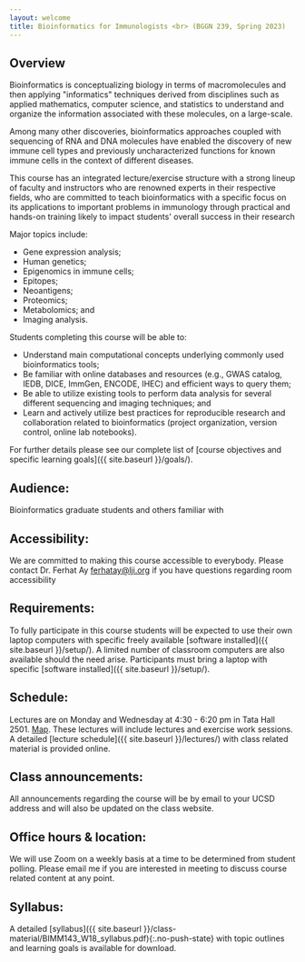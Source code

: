 ```yaml
---
layout: welcome
title: Bioinformatics for Immunologists <br> (BGGN 239, Spring 2023)
---
```


## Overview
Bioinformatics is conceptualizing biology in terms of macromolecules and then applying "informatics" techniques derived from disciplines such as applied mathematics, computer science, and statistics to understand and organize the information associated with these molecules, on a large-scale.

Among many other discoveries, bioinformatics approaches coupled with sequencing of RNA and DNA molecules have enabled the discovery of new immune cell types and previously uncharacterized functions for known immune cells in the context of different diseases.

This course has an integrated lecture/exercise structure with a strong lineup of faculty and instructors who are renowned experts in their respective fields, who are committed to teach bioinformatics with a specific focus on its applications to important problems in immunology through practical and hands-on training likely to impact students' overall success in their research

Major topics include:

- Gene expression analysis; 
- Human genetics; 
- Epigenomics in immune cells; 
- Epitopes; 
- Neoantigens; 
- Proteomics; 
- Metabolomics; and 
- Imaging analysis.  

 Students completing this course will be able to:

- Understand main computational concepts underlying commonly used bioinformatics tools; 
- Be familiar with online databases and resources (e.g., GWAS catalog, IEDB, DICE, ImmGen, ENCODE, IHEC) and efficient ways to query them; 
- Be able to utilize existing tools to perform data analysis for several different sequencing and imaging techniques; and
- Learn and actively utilize best practices for reproducible research and collaboration related to bioinformatics (project organization, version control, online lab notebooks).

For further details please see our complete list of [course objectives and specific learning goals]({{ site.baseurl }}/goals/).

## Audience: 
Bioinformatics graduate students and others familiar with   

## Accessibility:  
We are committed to making this course accessible to everybody. Please contact Dr. Ferhat Ay <ferhatay@lji.org> if you have questions regarding room accessibility


## Requirements: 
To fully participate in this course students will be expected to use their own laptop computers with specific freely available [software installed]({{ site.baseurl }}/setup/). A limited number of classroom computers are also available should the need arise. Participants must bring a laptop with specific [software installed]({{ site.baseurl }}/setup/).  

## Schedule:  
Lectures are on Monday and Wednesday at 4:30 - 6:20 pm in Tata Hall 2501. [Map](https://blink.ucsd.edu/sponsor/advancement/advancement-services/stewardship/named-buildings/tata-hall.html).  These lectures will include lectures and exercise work sessions. A detailed [lecture schedule]({{ site.baseurl }}/lectures/) with class related material is provided online.  

## Class announcements:  
All announcements regarding the course will be by email to your UCSD address and will also be updated on the class website.

## Office hours & location:  
We will use Zoom on a weekly basis at a time to be determined from student polling. Please email me if you are interested in meeting to discuss course related content at any point.

## Syllabus:  
A detailed [syllabus]({{ site.baseurl }}/class-material/BIMM143_W18_syllabus.pdf){:.no-push-state} with topic outlines and learning goals is available for download.

